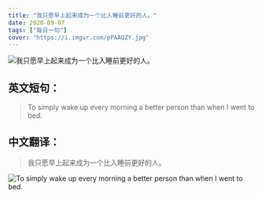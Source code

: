 ```yaml
---
title: "我只愿早上起来成为一个比入睡前更好的人。"
date: 2020-09-07
tags: ["每日一句"]
cover: "https://i.imgur.com/pPAAQZY.jpg"
---
```


![我只愿早上起来成为一个比入睡前更好的人。](https://i.imgur.com/mb6naQG.jpg)

## 英文短句：
> To simply wake up every morning a better person than when I went to bed. 

<!--more-->

## 中文翻译：
> 我只愿早上起来成为一个比入睡前更好的人。

![To simply wake up every morning a better person than when I went to bed. ](https://i.imgur.com/j49Szgn.jpg)


